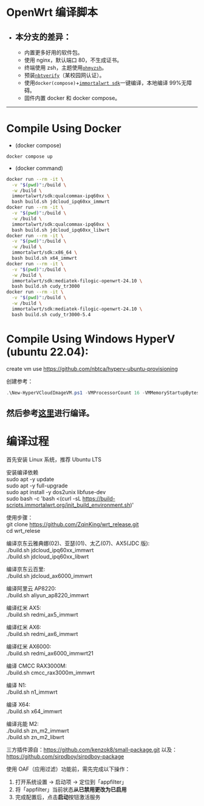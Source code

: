 # OpenWrt 编译脚本

- ## 本分支的差异：
  - 内置更多好用的软件包。
  - 使用 nginx，默认端口 80，不生成证书。
  - 终端使用 zsh，主题使用[`ohmyzsh`](https://ohmyz.sh/)。
  - 预装[`nbtverify`](https://github.com/nbtca/luci-app-nbtverify)（某校园网认证）。
  - 使用`docker(compose)`+[`immortalwrt sdk`](https://hub.docker.com/r/immortalwrt/sdk)一键编译，本地编译 99%无障碍。
  - 固件内置 docker 和 docker compose。

---

# Compile Using Docker

- (docker compose)

```bash
docker compose up
```

- (docker command)

```bash
docker run --rm -it \
  -v "$(pwd)":/build \
  -w /build \
  immortalwrt/sdk:qualcommax-ipq60xx \
  bash build.sh jdcloud_ipq60xx_immwrt
docker run --rm -it \
  -v "$(pwd)":/build \
  -w /build \
  immortalwrt/sdk:qualcommax-ipq60xx \
  bash build.sh jdcloud_ipq60xx_libwrt
docker run --rm -it \
  -v "$(pwd)":/build \
  -w /build \
  immortalwrt/sdk:x86_64 \
  bash build.sh x64_immwrt
docker run --rm -it \
  -v "$(pwd)":/build \
  -w /build \
  immortalwrt/sdk:mediatek-filogic-openwrt-24.10 \
  bash build.sh cudy_tr3000
docker run --rm -it \
  -v "$(pwd)":/build \
  -w /build \
  immortalwrt/sdk:mediatek-filogic-openwrt-24.10 \
  bash build.sh cudy_tr3000-5.4
```

# Compile Using Windows HyperV (ubuntu 22.04):

create vm use https://github.com/nbtca/hyperv-ubuntu-provisioning

创建参考：

```ps1
.\New-HyperVCloudImageVM.ps1 -VMProcessorCount 16 -VMMemoryStartupBytes 6GB -VMMinimumBytes 6GB -VMMaximumBytes 16GB -VHDSizeBytes 128GB -VMName "openwrt-development-1" -ImageVersion "22.04" -VMGeneration 2 -KeyboardLayout en -GuestAdminUsername lk -GuestAdminPassword lk233 -VMDynamicMemoryEnabled $true -VirtualSwitchName WAN -Verbose -ImageTypeAzure $true -VMMachine_StoragePath "F:\hyper-v" -ShowSerialConsoleWindow
```

## 然后参考[这里](#编译过程)进行编译。

# 编译过程

首先安装 Linux 系统，推荐 Ubuntu LTS

安装编译依赖  
sudo apt -y update  
sudo apt -y full-upgrade  
sudo apt install -y dos2unix libfuse-dev  
sudo bash -c 'bash <(curl -sL https://build-scripts.immortalwrt.org/init_build_environment.sh)'

使用步骤：  
git clone https://github.com/ZqinKing/wrt_release.git  
cd wrt_relese

编译京东云雅典娜(02)、亚瑟(01)、太乙(07)、AX5(JDC 版):  
./build.sh jdcloud_ipq60xx_immwrt  
./build.sh jdcloud_ipq60xx_libwrt

编译京东云百里:  
./build.sh jdcloud_ax6000_immwrt

编译阿里云 AP8220:  
./build.sh aliyun_ap8220_immwrt

编译红米 AX5:  
./build.sh redmi_ax5_immwrt

编译红米 AX6:  
./build.sh redmi_ax6_immwrt

编译红米 AX6000:  
./build.sh redmi_ax6000_immwrt21

编译 CMCC RAX3000M:  
./build.sh cmcc_rax3000m_immwrt

编译 N1:  
./build.sh n1_immwrt

编译 X64:  
./build.sh x64_immwrt

编译兆能 M2:  
./build.sh zn_m2_immwrt  
./build.sh zn_m2_libwrt

三方插件源自：https://github.com/kenzok8/small-package.git
以及：https://github.com/sirpdboy/sirpdboy-package

使用 OAF（应用过滤）功能前，需先完成以下操作：

1. 打开系统设置 → 启动项 → 定位到「appfilter」
2. 将「appfilter」当前状态**从已禁用更改为已启用**
3. 完成配置后，点击**启动**按钮激活服务
